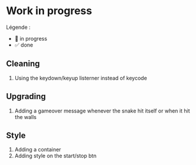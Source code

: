 # Work in progress

Légende :

- 🚀  in progress
- ✅  done  

## Cleaning  

1. Using the keydown/keyup listerner instead of keycode  

## Upgrading

1. Adding a gameover message whenever the snake hit itself or when it hit the walls  

## Style  

1. Adding a container  
2. Adding style on  the start/stop btn  

